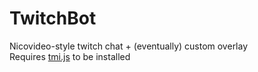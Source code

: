 # TwitchBot
 Nicovideo-style twitch chat + (eventually) custom overlay<br>
 Requires [tmi.js](https://tmijs.com/) to be installed